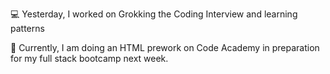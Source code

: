 💻 Yesterday, I worked on Grokking the Coding Interview and learning patterns

📖 Currently, I am doing an HTML prework on Code Academy in preparation for my full stack bootcamp next week. 


